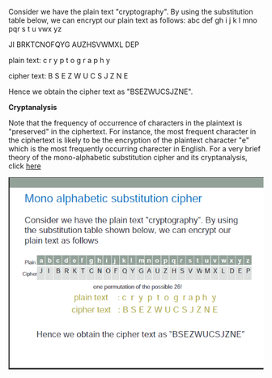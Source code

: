 Consider we have the plain text "cryptography".
By using the substitution table below, we can encrypt our plain text as follows:
abc def gh i j k l mno pqr s t u vwx yz

JI BRKTCNOFQYG AUZHSVWMXL DEP

plain text: c r y p t o g r a p h y

cipher text: B S E Z W U C S J Z N E


Hence we obtain the cipher text as "BSEZWUCSJZNE".

**Cryptanalysis**

Note that the frequency of occurrence of characters in the plaintext is "preserved" in the ciphertext. For instance, the most frequent character in the ciphertext is likely to be the encryption of the plaintext character "e" which is the most frequently occurring charecter in English. For a very brief theory of the mono-alphabetic substitution cipher and its cryptanalysis, click [here](docs/monoalphacipher.pdf)

<img src="images/image2.png">

